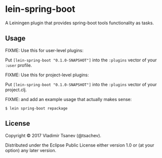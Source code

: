 # lein-spring-boot

A Leiningen plugin that provides spring-boot tools functionality as tasks.

## Usage

FIXME: Use this for user-level plugins:

Put `[lein-spring-boot "0.1.0-SNAPSHOT"]` into the `:plugins` vector of your `:user`
profile.

FIXME: Use this for project-level plugins:

Put `[lein-spring-boot "0.1.0-SNAPSHOT"]` into the `:plugins` vector of your project.clj.

FIXME: and add an example usage that actually makes sense:

    $ lein spring-boot repackage

## License

Copyright © 2017 Vladimir Tsanev (@tsachev).

Distributed under the Eclipse Public License either version 1.0 or (at
your option) any later version.
